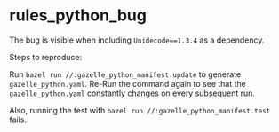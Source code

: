 # rules_python_bug

The bug is visible when including `Unidecode==1.3.4` as a dependency.

Steps to reproduce:

Run `bazel run //:gazelle_python_manifest.update` to generate `gazelle_python.yaml`.
Re-Run the command again to see that the `gazelle_python.yaml` constantly changes on every subsequent run.

Also, running the test with `bazel run //:gazelle_python_manifest.test` fails.
